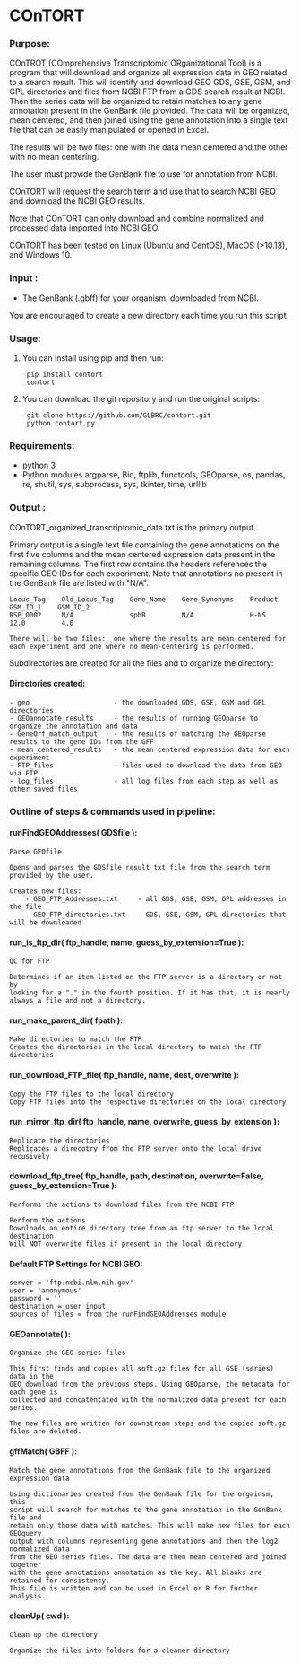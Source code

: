# **COnTORT** 

### Purpose:

COnTROT (COmprehensive Transcriptomic ORganizational Tool) is a program that
will download and organize all expression data in GEO related to a search result.
This will identify and download GEO GDS, GSE, GSM, and GPL
directories and files from NCBI FTP from a GDS search result
at NCBI. Then the series data will be organized to retain matches to any 
gene annotation present in the GenBank file provided. The data will be
organized, mean centered, and then joined using the gene annotation into a
single text file that can be easily manipulated or opened in Excel.

The results will be two files: one with the data mean centered and the other with no mean centering.

The user must provide the GenBank file to use for annotation from NCBI.

COnTORT will request the search term and use that to search NCBI GEO and download the NCBI GEO results.

Note that COnTORT can only download and combine normalized and processed data imported into NCBI GEO.

COnTORT has been tested on Linux (Ubuntu and CentOS), MacOS (>10.13), and Windows 10.

### Input : 

 - The GenBank (.gbff) for your organism, downloaded from NCBI.
             
You are encouraged to create a new directory each time you run this script.

### Usage:

1. You can install using pip and then run:

        pip install contort
        contort

2. You can download the git repository and run the original scripts:

        git clone https://github.com/GLBRC/contort.git
        python contort.py

### Requirements:

 - python 3
 - Python modules argparse, Bio, ftplib, functools, GEOparse, os, pandas, re, shutil, sys, subprocess, sys, tkinter, time, urllib

### Output : 

COnTORT_organized_transcriptomic_data.txt is the primary output.

Primary output is a single text file containing the gene annotations on the first five columns
    and the mean centered expression data present in the remaining columns. The first row
    contains the headers references the specific GEO IDs for each experiment. 
    Note that annotations no present in the GenBank file are listed with "N/A".
    
    Locus_Tag    Old_Locus_Tag    Gene_Name    Gene_Synonyms    Product    GSM_ID_1    GSM_ID_2
    RSP_0002     N/A              spbB         N/A              H-NS       12.0         4.0

    There will be two files:  one where the results are mean-centered for each experiment and one where no mean-centering is performed.
    
Subdirectories are created for all the files and to organize the directory:
        
#### Directories created:
	- geo                     - the downloaded GDS, GSE, GSM and GPL directories
	- GEOannotate_results     - the results of running GEOparse to organize the annotation and data
	- GeneOrf_match_output    - the results of matching the GEOparse results to the gene IDs from the GFF
	- mean_centered_results   - the mean centered expression data for each experiment
	- FTP_files               - files used to download the data from GEO via FTP
	- log_files               - all log files from each step as well as other saved files

### Outline of steps & commands used in pipeline:

#### runFindGEOAddresses( GDSfile ):

	Parse GEOfile
    
    Opens and parses the GDSfile result txt file from the search term provided by the user.
    
    Creates new files:
        - GEO_FTP_Addresses.txt     - all GDS, GSE, GSM, GPL addresses in the file
        - GEO_FTP_directories.txt   - GDS, GSE, GSM, GPL directories that will be downloaded


#### run_is_ftp_dir( ftp_handle, name, guess_by_extension=True ):

    QC for FTP
    
    Determines if an item listed on the FTP server is a directory or not by 
    looking for a "." in the fourth position. If it has that, it is nearly 
    always a file and not a directory.

#### run_make_parent_dir( fpath ):

    Make directories to match the FTP
    Creates the directories in the local directory to match the FTP directories

#### run_download_FTP_file( ftp_handle, name, dest, overwrite ):

    Copy the FTP files to the local directory
    Copy FTP files into the respective directories on the local directory

#### run_mirror_ftp_dir( ftp_handle, name, overwrite, guess_by_extension ):

    Replicate the directories
    Replicates a direcotry from the FTP server onto the local drive recusively

#### download_ftp_tree( ftp_handle, path, destination, overwrite=False, guess_by_extension=True ):

    Performs the actions to download files from the NCBI FTP
    
    Perform the actions
    Downloads an entire directory tree from an ftp server to the local destination
    Will NOT overwrite files if present in the local directory

#### Default FTP Settings for NCBI GEO:

	server = 'ftp.ncbi.nlm.nih.gov'
	user = 'anonymous'
	password = ''
	destination = user input
	sources of files = from the runFindGEOAddresses module

#### GEOannotate( ):

    Organize the GEO series files
       
    This first finds and copies all soft.gz files for all GSE (series) data in the 
    GEO download from the previous steps. Using GEOparse, the metadata for each gene is 
    collected and concatentated with the normalized data present for each series.
    
    The new files are written for downstream steps and the copied soft.gz files are deleted.

#### gffMatch( GBFF ):

    Match the gene annotations from the GenBank file to the organized expression data
    
    Using dictionaries created from the GenBank file for the orgainsm, this
    script will search for matches to the gene annotation in the GenBank file and
    retain only those data with matches. This will make new files for each GEOquery
    output with columns representing gene annotations and then the log2 normalized data
    from the GEO series files. The data are then mean centered and joined together
    with the gene annotations annotation as the key. All blanks are retained for consistency.
    This file is written and can be used in Excel or R for further analysis.

#### cleanUp( cwd ):

    Clean up the directory
    
    Organize the files into folders for a cleaner directory
